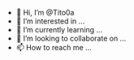 - 👋 Hi, I’m @Tito0a
- 👀 I’m interested in ...
- 🌱 I’m currently learning ...
- 💞️ I’m looking to collaborate on ...
- 📫 How to reach me ...

<!---
Tito0a/Tito0a is a ✨ special ✨ repository because its `README.md` (this file) appears on your GitHub profile.
You can click the Preview link to take a look at your changes.
--->
